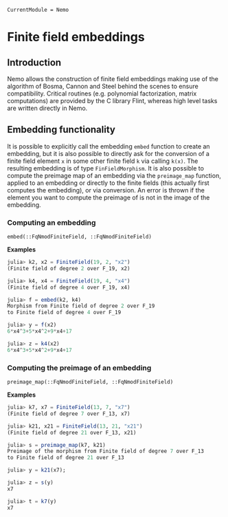 ```@meta
CurrentModule = Nemo
```

# Finite field embeddings

## Introduction

Nemo allows the construction of finite field embeddings making use of the
algorithm of Bosma, Cannon and Steel behind the scenes to ensure compatibility.
Critical routines (e.g. polynomial factorization, matrix computations) are
provided by the C library Flint, whereas high level tasks are written directly in Nemo.

## Embedding functionality

It is possible to explicitly call the embedding `embed` function to create an embedding,
but it is also possible to directly ask for the conversion of a finite field element `x` in
some other finite field `k` via calling `k(x)`. The resulting embedding is of
type `FinFieldMorphism`. It is also possible to
compute the preimage map of an embedding via the `preimage_map` function, applied to an
embedding or directly to the finite fields (this actually first computes the
embedding), or via conversion. An error is thrown if the element you want to
compute the preimage of is not in the image of the embedding.

### Computing an embedding

```@docs
embed(::FqNmodFiniteField, ::FqNmodFiniteField)
```

**Examples**

```julia
julia> k2, x2 = FiniteField(19, 2, "x2")
(Finite field of degree 2 over F_19, x2)

julia> k4, x4 = FiniteField(19, 4, "x4")
(Finite field of degree 4 over F_19, x4)

julia> f = embed(k2, k4)
Morphism from Finite field of degree 2 over F_19
to Finite field of degree 4 over F_19

julia> y = f(x2)
6*x4^3+5*x4^2+9*x4+17

julia> z = k4(x2)
6*x4^3+5*x4^2+9*x4+17
```

### Computing the preimage of an embedding

```@docs
preimage_map(::FqNmodFiniteField, ::FqNmodFiniteField)
```

**Examples**

```julia
julia> k7, x7 = FiniteField(13, 7, "x7")
(Finite field of degree 7 over F_13, x7)

julia> k21, x21 = FiniteField(13, 21, "x21")
(Finite field of degree 21 over F_13, x21)

julia> s = preimage_map(k7, k21)
Preimage of the morphism from Finite field of degree 7 over F_13
to Finite field of degree 21 over F_13

julia> y = k21(x7);

julia> z = s(y)
x7

julia> t = k7(y)
x7
```

